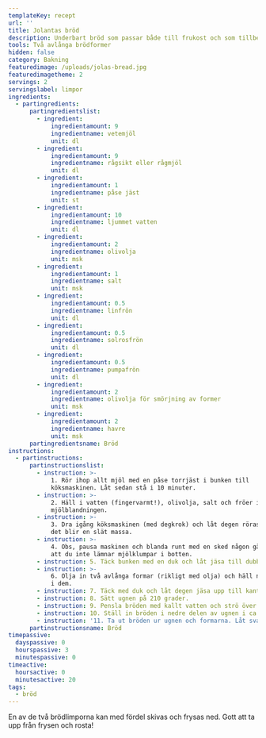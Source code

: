 ```yaml
---
templateKey: recept
url: ''
title: Jolantas bröd
description: Underbart bröd som passar både till frukost och som tillbehör till maten
tools: Två avlånga brödformer
hidden: false
category: Bakning
featuredimage: /uploads/jolas-bread.jpg
featuredimagetheme: 2
servings: 2
servingslabel: limpor
ingredients:
  - partingredients:
      partingredientslist:
        - ingredient:
            ingredientamount: 9
            ingredientname: vetemjöl
            unit: dl
        - ingredient:
            ingredientamount: 9
            ingredientname: rågsikt eller rågmjöl
            unit: dl
        - ingredient:
            ingredientamount: 1
            ingredientname: påse jäst
            unit: st
        - ingredient:
            ingredientamount: 10
            ingredientname: ljummet vatten
            unit: dl
        - ingredient:
            ingredientamount: 2
            ingredientname: olivolja
            unit: msk
        - ingredient:
            ingredientamount: 1
            ingredientname: salt
            unit: msk
        - ingredient:
            ingredientamount: 0.5
            ingredientname: linfrön
            unit: dl
        - ingredient:
            ingredientamount: 0.5
            ingredientname: solrosfrön
            unit: dl
        - ingredient:
            ingredientamount: 0.5
            ingredientname: pumpafrön
            unit: dl
        - ingredient:
            ingredientamount: 2
            ingredientname: olivolja för smörjning av former
            unit: msk
        - ingredient:
            ingredientamount: 2
            ingredientname: havre
            unit: msk
      partingredientsname: Bröd
instructions:
  - partinstructions:
      partinstructionslist:
        - instruction: >-
            1. Rör ihop allt mjöl med en påse torrjäst i bunken till
            köksmaskinen. Låt sedan stå i 10 minuter.
        - instruction: >-
            2. Häll i vatten (fingervarmt!), olivolja, salt och fröer i
            mjölblandningen.
        - instruction: >-
            3. Dra igång köksmaskinen (med degkrok) och låt degen röras om tills
            det blir en slät massa.
        - instruction: >-
            4. Obs, pausa maskinen och blanda runt med en sked någon gång, så
            att du inte lämnar mjölklumpar i botten.
        - instruction: 5. Täck bunken med en duk och låt jäsa till dubbel storlek.
        - instruction: >-
            6. Olja in två avlånga formar (rikligt med olja) och häll ned degen
            i dem.
        - instruction: 7. Täck med duk och låt degen jäsa upp till kanterna.
        - instruction: 8. Sätt ugnen på 210 grader.
        - instruction: 9. Pensla bröden med kallt vatten och strö över havre.
        - instruction: 10. Ställ in bröden i nedre delen av ugnen i ca. 55 minuter.
        - instruction: '11. Ta ut bröden ur ugnen och formarna. Låt svalna på galler. '
      partinstructionsname: Bröd
timepassive:
  dayspassive: 0
  hourspassive: 3
  minutespassive: 0
timeactive:
  hoursactive: 0
  minutesactive: 20
tags:
  - bröd
---
```


En av de två brödlimporna kan med fördel skivas och frysas ned. Gott att ta upp från frysen och rosta!
